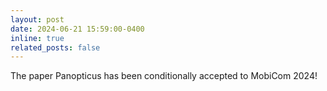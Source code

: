 ```yaml
---
layout: post
date: 2024-06-21 15:59:00-0400
inline: true
related_posts: false
---
```


The paper Panopticus has been conditionally accepted to MobiCom 2024!